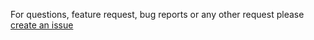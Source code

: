For questions, feature request, bug reports or any other request please [create an issue](https://github.com/baloise/orchestra-maven-plugin/issues)

